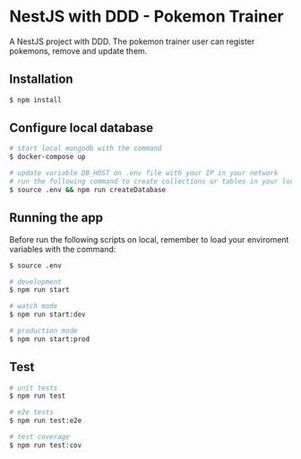 # NestJS with DDD - Pokemon Trainer

A NestJS project with DDD. The pokemon trainer user can register pokemons, remove and update them.

## Installation

```bash
$ npm install
```

## Configure local database

```bash
# start local mongodb with the command
$ docker-compose up

# update variable DB_HOST on .env file with your IP in your network
# run the following command to create collections or tables in your local databse
$ source .env && npm run createDatabase
```

## Running the app

Before run the following scripts on local, remember to load your enviroment variables with the command:
```bash
$ source .env
```

```bash
# development
$ npm run start

# watch mode
$ npm run start:dev

# production mode
$ npm run start:prod
```

## Test

```bash
# unit tests
$ npm run test

# e2e tests
$ npm run test:e2e

# test coverage
$ npm run test:cov
```